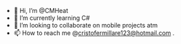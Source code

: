 - 👋 Hi, I’m @CMHeat
- 🌱 I’m currently learning C#
- 💞️ I’m looking to collaborate on mobile projects atm
- 📫 How to reach me @cristofermillare123@hotmail.com
.
<!---
CMHeat/CMHeat is a ✨ special ✨ repository because its `README.md` (this file) appears on your GitHub profile.
You can click the Preview link to take a look at your changes.
--->

